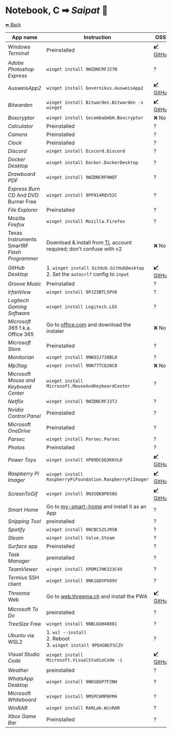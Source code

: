 # Notebook, C ➡ _Saipat_ 🦆

[⬅ Back](./README.md)

| App name | Instruction | OSS? |
| -------- | ----------- | ---- |
| Windows _Terminal_ | Preinstalled | [✔️ GitHub](https://github.com/Microsoft/Terminal) |
| _Adobe Photoshop Express_ | `winget install 9WZDNCRFJ27N` | ? |
| _AusweisApp2_ | `winget install Governikus.AusweisApp2` | [✔️ GitHub](https://github.com/Governikus/AusweisApp2) |
| _Bitwarden_ | `winget install Bitwarden.Bitwarden -s winget` | [✔️ GitHub](https://github.com/bitwarden/clients/tree/master/apps/desktop) |
| _Boxcryptor_ | `winget install SecombaGmbH.Boxcryptor` | ❌ No |
| _Calculator_ | Preinstalled | ? |
| _Camera_ | Preinstalled | ? |
| _Clock_ | Preinstalled | ? |
| _Discord_ | `winget install Discord.Discord` | ? |
| _Docker Desktop_ | `winget install Docker.DockerDesktop` | ? |
| _Drawboard PDF_ | `winget install 9WZDNCRFHWQT` | ? |
| _Express Burn_ CD And DVD Burner Free | `winget install 9PFH14RQV52C` | ? |
| _File Explorer_ | Preinstalled | ? |
| Mozilla _Firefox_ | `winget install Mozilla.Firefox` | ? |
| Texas Instruments SmartRF _Flash Programmer_ | Download & install from [TI](https://www.ti.com/tool/FLASH-PROGRAMMER#downloads), account required; don't confuse with v2 | ❌ No |
| _GitHub Desktop_ | 1. `winget install GitHub.GitHubDesktop`<br> 2. Set the `autocrlf` config to `input` | [✔️ GitHub](https://github.com/desktop/desktop) |
| _Groove Music_ | Preinstalled | ? |
| _IrfanView_ | `winget install 9PJZ3BTL5PV6` | ? |
| _Logitech Gaming Software_ | `winget install Logitech.LGS` | ? |
| _Microsoft 365_ f.k.a. Office 365 | Go to [office.com](https://www.office.com) and download the instaler | ❌ No |
| _Microsoft Store_ | Preinstalled | ? |
| _Monitorian_ | `winget install 9NW33J738BL0` | ? |
| _Mp3tag_ | `winget install 9NN77TCQ1NC8` | ❌ No |
| Microsoft _Mouse and Keyboard Center_ | `winget install Microsoft.MouseAndKeyboardCenter` | ? |
| _Netflix_ | `winget install 9WZDNCRFJ3TJ` | ? |
| _Nvidia Control Panel_ | Preinstalled | ? |
| Microsoft _OneDrive_ | Preinstalled | ? |
| _Parsec_ | `winget install Parsec.Parsec` | ? |
| _Photos_ | Preinstalled | ? |
| _Power Toys_ | `winget install XP89DCGQ3K6VLD` | [✔️ GitHub](https://github.com/microsoft/PowerToys) |
| _Raspberry Pi Imager_ | `winget install RaspberryPiFoundation.RaspberryPiImager` | [✔️ GitHub](https://github.com/raspberrypi/rpi-imager) |
| _ScreenToGif_ | `winget install 9N3SQK8PDS8G` | [✔️ GitHub](https://github.com/NickeManarin/ScreenToGif) |
| _Smart Home_ | Go to [my-smart-home](http://my-smart-home:1880) and install it as an App | ? |
| _Snipping Tool_ | preinstalled | ? |
| _Spotify_ | `winget install 9NCBCSZSJRSB` | ? |
| _Steam_ | `winget install Valve.Steam` | ? |
| _Surface_ app | Preinstalled | ? |
| _Task Manager_ | preinstalled | ? |
| _TeamViewer_ | `winget install XPDM17HK323C4X` | ? |
| _Termius_ SSH client | `winget install 9NK1GDVPX09V` | ? |
| _Threema_ Web | Go to [web.threema.ch](https://web.threema.ch) and install the PWA | [✔️ GitHub](https://github.com/threema-ch/threema-web/) |
| Microsoft _To Do_ | preinstalled | ? |
| _TreeSize_ Free | `winget install 9NBLGGH40881` | ? |
| _Ubuntu_ via WSL2 | 1. `wsl --install`<br> 2. Reboot<br> 3. `winget install 9PDXGNCFSCZV` | ? |
| _Visual Studio Code_ | `winget install Microsoft.VisualStudioCode -i` | [✔️ GitHub]() |
| _Weather_ | preinstalled | ? |
| _WhatsApp_ Desktop | `winget install 9NKSQGP7F2NH` | ? |
| Microsoft _Whiteboard_ | `winget install 9MSPC6MP8FM4` | ? |
| _WinRAR_ | `winget install RARLab.WinRAR` | ? |
| _Xbox Game Bar_ | Preinstalled | ? |
